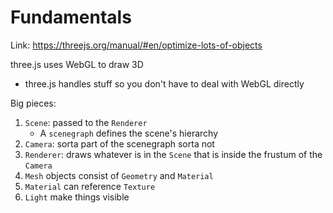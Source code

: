 # Fundamentals

Link: https://threejs.org/manual/#en/optimize-lots-of-objects

three.js uses WebGL to draw 3D
 - three.js handles stuff so you don't have to deal with WebGL directly

Big pieces:
 
 1. `Scene`: passed to the `Renderer`
     - A `scenegraph` defines the scene's hierarchy
 2. `Camera`: sorta part of the scenegraph sorta not
 3. `Renderer`: draws whatever is in the `Scene` that is inside the frustum of the `Camera`
 4. `Mesh` objects consist of  `Geometry` and `Material`
 5. `Material` can reference `Texture`
 6. `Light` make things visible